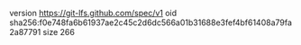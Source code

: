 version https://git-lfs.github.com/spec/v1
oid sha256:f0e748fa6b61937ae2c45c2d6dc566a01b31688e3fef4bf61408a79fa2a87791
size 266
